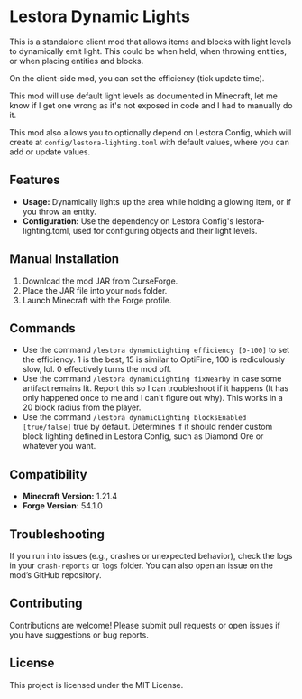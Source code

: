 # Lestora Dynamic Lights

This is a standalone client mod that allows items and blocks with light levels to dynamically emit light.  This could be when held, when throwing entities, or when placing entities and blocks.

On the client-side mod, you can set the efficiency (tick update time).

This mod will use default light levels as documented in Minecraft, let me know if I get one wrong as it's not exposed in code and I had to manually do it.

This mod also allows you to optionally depend on Lestora Config, which will create at `config/lestora-lighting.toml` with default values, where you can add or update values.

## Features
- **Usage:** Dynamically lights up the area while holding a glowing item, or if you throw an entity.
- **Configuration:** Use the dependency on Lestora Config's lestora-lighting.toml, used for configuring objects and their light levels.

## Manual Installation
1. Download the mod JAR from CurseForge.
2. Place the JAR file into your `mods` folder.
3. Launch Minecraft with the Forge profile.

## Commands
- Use the command `/lestora dynamicLighting efficiency [0-100]` to set the efficiency.  1 is the best, 15 is similar to OptiFine, 100 is rediculously slow, lol.  0 effectively turns the mod off.
- Use the command `/lestora dynamicLighting fixNearby` in case some artifact remains lit.  Report this so I can troubleshoot if it happens (It has only happened once to me and I can't figure out why).  This works in a 20 block radius from the player.
- Use the command `/lestora dynamicLighting blocksEnabled [true/false]` true by default.  Determines if it should render custom block lighting defined in Lestora Config, such as Diamond Ore or whatever you want.

## Compatibility
- **Minecraft Version:** 1.21.4
- **Forge Version:** 54.1.0

## Troubleshooting
If you run into issues (e.g., crashes or unexpected behavior), check the logs in your `crash-reports` or `logs` folder. You can also open an issue on the mod’s GitHub repository.

## Contributing
Contributions are welcome! Please submit pull requests or open issues if you have suggestions or bug reports.

## License
This project is licensed under the MIT License.
